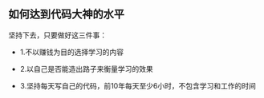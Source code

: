 ## 如何达到代码大神的水平

坚持下去，只要做好这三件事：

- 1.不以赚钱为目的选择学习的内容

- 2.以自己是否能造出路子来衡量学习的效果

- 3.坚持每天写自己的代码，前10年每天至少6小时，不包含学习和工作的时间

